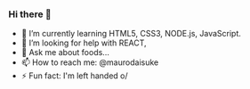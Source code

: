 ### Hi there 👋

- 🌱 I’m currently learning HTML5, CSS3, NODE.js, JavaScript.
- 🤔 I’m looking for help with REACT, 
- 💬 Ask me about foods...
- 📫 How to reach me: @maurodaisuke
- ⚡ Fun fact: I'm left handed o/
